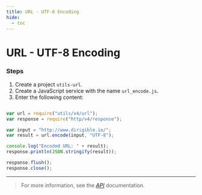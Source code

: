 ```yaml
---
title: URL - UTF-8 Encoding
hide:
  - toc
---
```


URL - UTF-8 Encoding
===

### Steps

1. Create a project `utils-url`.
2. Create a JavaScript service with the name `url_encode.js`.
3. Enter the following content:

```javascript

var url = require("utils/v4/url");
var response = require("http/v4/response");

var input = "http://www.dirigible.io/";
var result = url.encode(input, "UTF-8");

console.log("Encoded URL: " + result);
response.println(JSON.stringify(result));

response.flush();
response.close();

```

---

> For more information, see the *[API](../../api/)* documentation.
